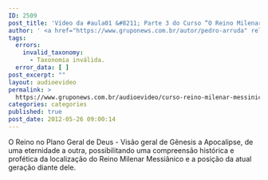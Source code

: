 ```yaml
---
ID: 2509
post_title: 'Vídeo da #aula01 &#8211; Parte 3 do Curso “O Reino Milenar Messiânico”'
author: ' <a href="https://www.gruponews.com.br/autor/pedro-arruda" rel="tag">Pedro Arruda</a>'
tags:
  errors:
    invalid_taxonomy:
      - Taxonomia inválida.
  error_data: [ ]
post_excerpt: ""
layout: audioevideo
permalink: >
  https://www.gruponews.com.br/audioevideo/curso-reino-milenar-messinico-aula01-parte-3
categories: categories
published: true
post_date: 2012-05-26 09:00:14
---
```

O Reino no Plano Geral de Deus - Visão geral de Gênesis a Apocalipse, de uma eternidade a outra, possibilitando uma compreensão histórica e profética da localização do Reino Milenar Messiânico e a posição da atual geração diante dele.